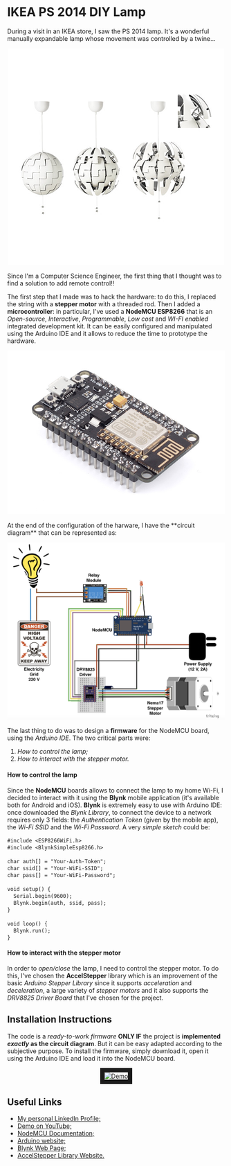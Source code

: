 # IKEA PS 2014 DIY Lamp
During a visit in an IKEA store, I saw the PS 2014 lamp. It's a wonderful manually expandable lamp whose movement was controlled by a twine...
<p align="center">
  <img src="https://github.com/biagiobotticelli/IKEA_DIY_Lamp/blob/master/images/ikea-ps-pendant-lamp.JPG">
</p>
Since I'm a Computer Science Engineer, the first thing that I thought was to find a solution to add remote control!!

The first step that I made was to hack the hardware: to do this, I replaced the string with a **stepper motor** with a threaded rod. Then I added a **microcontroller**: in particular, I've used a **NodeMCU ESP8266** that is an *Open-source*, *Interactive*, *Programmable*, *Low cost* and *WI-FI enabled* integrated development kit.
It can be easily configured and manipulated using the Arduino IDE and it allows to reduce the time to prototype the hardware.
<p align="center">
  <img src="https://github.com/biagiobotticelli/IKEA_DIY_Lamp/blob/master/images/nodemcu_devkit.jpg">
</p>
At the end of the configuration of the harware, I have the **circuit diagram** that can be represented as:
<p align="center">
  <img src="https://github.com/biagiobotticelli/IKEA_DIY_Lamp/blob/master/images/Circuit.png">
</p>

The last thing to do was to design a **firmware** for the NodeMCU board, using the *Arduino IDE*.
The two critical parts were:
1. *How to control the lamp;*
2. *How to interact with the stepper motor.*

#### How to control the lamp
Since the **NodeMCU** boards allows to connect the lamp to my home Wi-Fi, I decided to interact with it using the **Blynk** mobile application (it's available both for Android and iOS).
**Blynk** is extremely easy to use with Arduino IDE: once downloaded the *Blynk Library*, to connect the device to a network requires only 3 fields: the *Authentication Token* (given by the mobile app), the *Wi-Fi SSID* and the *Wi-Fi Password*.
A very *simple sketch* could be:
```
#include <ESP8266WiFi.h>
#include <BlynkSimpleEsp8266.h>

char auth[] = "Your-Auth-Token";
char ssid[] = "Your-WiFi-SSID";
char pass[] = "Your-WiFi-Password";

void setup() {
  Serial.begin(9600);
  Blynk.begin(auth, ssid, pass);
}

void loop() {
  Blynk.run();
}
```

#### How to interact with the stepper motor
In order to *open/close* the lamp, I need to control the stepper motor.
To do this, I've chosen the **AccelStepper** library which is an improvement of the basic *Arduino Stepper Library* since it supports *acceleration* and *deceleration*, a large variety of *stepper motors* and it also supports the *DRV8825 Driver Board* that I've chosen for the project. 

## Installation Instructions
The code is a *ready-to-work firmware* **ONLY IF** the project is **implemented _exactly_ as the circuit diagram**.
But it can be easy adapted according to the subjective purpose.
To install the firmware, simply download it, open it using the Arduino IDE and load it into the NodeMCU board.

<p align="center">
<a href="http://www.youtube.com/watch?feature=player_embedded&v=37uV71KeJrg
" target="_blank"><img src="http://img.youtube.com/vi/37uV71KeJrg/0.jpg" 
alt="Demo" width="320" height="200" border="10" /></a>
</p>

## Useful Links
- <a href="https://www.linkedin.com/in/biagio-botticelli-444b87105/">My personal LinkedIn Profile;</a>
- <a href="https://www.youtube.com/watch?v=37uV71KeJrg">Demo on YouTube;</a>
- <a href="https://nodemcu.readthedocs.io/en/master/">NodeMCU Documentation;</a>
- <a href="https://www.arduino.cc">Arduino website;</a>
- <a href="http://www.blynk.cc">Blynk Web Page;</a>
- <a href="http://www.airspayce.com/mikem/arduino/AccelStepper/">AccelStepper Library Website.</a>
</p>
